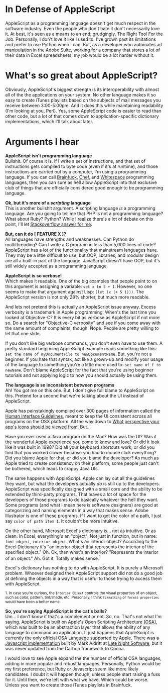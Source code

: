In Defense of AppleScript
==
AppleScript as a programming language doesn't get much respect in the software industry. Even the people who don't hate it don't necessarily love it. At best, it's seen as a means to an end; grudgingly, The Right Tool For the Job. Personally, I don't love it like I used to. I've grown past its limitations and prefer to use Python when I can. But, as a developer who automates art manipulation in the Adobe Suite, working for a company that stores a lot of their data in Excel spreadsheets, my job would be a lot harder without it.


What's so great about AppleScript?
==
Obviously, AppleScript's biggest strength is its interoperability with almost all of the the applications on your system. No other language makes it so easy to create iTunes playlists based on the subjects of mail messages you receive between 3:00-5:00pm. And it does this while maintaining readability (I'm looking at you, Perl). Yes, some AppleScript code is easier to read than other code, but a lot of that comes down to application-specific dictionary implementations, which I'll talk about later.


Arguments I hear
==
**AppleScript isn't programming language**  
Bullshit. Of course it is. If I write a set of instructions, and that set of instructions gets compiled to byte code (even if it's at runtime), and those instructions are carried out by a computer, I'm using a programming language. If you can call [Brainfuck][4], [Chef][5], and [Whitespace][3] programming languages, then you can sure as hell allow AppleScript into that exclusive club of things that are officially considered good enough to be programming language.


**Ok, but it's more of a _scripting_ language**  
This is another bullshit argument. A scripting language _is_ a programming language. Are you going to tell me that PHP is not a programming language? What about Ruby? Python? While I realize there's a lot of debate on this point, I'll let [Stackoverflow answer for me][2].


**But, can it do [ FEATURE X ]?**  
All languages have strengths and weaknesses. Can Python do multithreading? Can I write a C program in less than 5,000 lines of code? AppleScript has a lot of the functionality that mainstream languages have. They may be a little difficult to use, but OOP, libraries, and modular design are all a built-in part of the language. JavaScript doesn't have OOP, but it's still widely accepted as a programming language. 


**AppleScript is so verbose!**  
Which makes it readable. One of the big examples that people point to on this argument is assigning a variable: `set x to 5 + 1`. However, no one seems to make that argument against Lisp: `(let (x (+ 5 1)))`. The AppleScript version is not only 28% shorter, but much more readable.

And lets not pretend this is actually an AppleScript issue anyway. Excess verbosity is a trademark in Apple programming. When's the last time you looked at Objective-C? It is every bit as verbose as AppleScript if not more so. Do a search for "Objective-C verbosity" and see if you come away with the same amount of complaints, though. Nope. People are pretty willing to let that one slide.

If you don't like big verbose commands, you don't even have to use them. A pretty standard beginning AppleScript example reads something like this: `set the name of myDocumentFile to newDocumentName`. But, you're not a beginner. If you hate that syntax, act like a grown-up and modify your usage of the language to something you're a little more used to: `set name of f to newName`. Don't blame AppleScript for the fact that you're using beginner tutorials and not applying logic to how you should actually be using them.


**The language is so inconsistent between programs**  
Ah! You got me on this one. But, I don't give full blame to AppleScript on this. Pretend for a second that we're talking about the UI instead of AppleScript.

Apple has painstakingly compiled over 300 pages of information called the [Human Interface Guidelines][6], meant to keep the UI consistent across all programs on the OSX platform. All the way down to [What perspective your app's icons should be viewed from][10]. But...

Have you ever used a Java program on the Mac? How was the UI? Was it the wonderful Apple experience you come to know and love? Or did it look like it was built in 1998? Did all your keyboard shortcuts work, or did you find that you worked slower because you had to mouse click everything? Did you blame Apple for that, or did you blame the developer? As much as Apple tried to create consistency on their platform, some people just can't be bothered, which leads to crappy Java UIs.

The same happens with AppleScript. Apple can lay out all the guidelines they want, but what the developers actually _do_ is still up to the developers. AppleScript was specifically designed with a small core and the ability to be extended by third-party programs. That leaves a lot of space for the developers of those programs to do basically whatever the hell they want. Some programs (and what I mean here is software designers) are good at categorizing and naming elements in a way that makes sense. Adobe Illustrator is one of these programs. If I want to get the color of a path, I just say `color of path item 1`. It couldn't be more intuitive.

On the other hand, Microsoft Excel's dictionary is... not as intuitive. Or as clean. In Excel, everything's an "object". Not just in function, but in name: `font object`, `interior object`. What's an interior object? According to the Excel Dictionary it's "an interior object that represents the interior of the specified object." Oh. Ok, then what's an interior? "Represents the interior of an object." Ah. Got it. Totally makes sense.<sup>1</sup>

Excel's dictionary has nothing to do with AppleScript. It is purely a Microsoft problem. Whoever designed their AppleScript support did not do a good job at defining the objects in a way that is useful to those trying to access them with AppleScript.

<sub>1. In case you're curious, the `Interior Object` controls the visual properties of an object, such as color, pattern, tint/shade, etc. Personally, I think `formatting` or `format properties` would have been a better name.</sub>


**So, you're saying AppleScript is the cat's balls?**  
Um... I don't know if that's a complement or not. So, no. That's not what I'm saying. AppleScript is built on Apple's Open Scripting Architecture [(OSA)][7], which was built to be an abstraction layer that allows the ability of any language to command an application. It just happens that AppleScript is currently the only official OSA Language supported by Apple. There was a [Javascript implementation][8] built by Mark Aldritt at [Late Night Software][9], but it was never updated from the Carbon framework to Cocoa.

I would love to see Apple expand the the number of official OSA languages, adding in more popular and robust languages. Personally, Python would be my first preference, but Ruby or Javascript seem like more likely candidates. I doubt it will happen though, unless people start raising a fuss for it. Until then, we're left with what we have. Which could be worse. Unless you want to create those iTunes playlists in Brainfuck.


[2]: http://stackoverflow.com/a/110284/2348587
[3]: http://compsoc.dur.ac.uk/whitespace/index.php
[4]: http://www.muppetlabs.com/~breadbox/bf/
[5]: http://www.dangermouse.net/esoteric/chef.html
[6]: https://developer.apple.com/library/mac/documentation/UserExperience/Conceptual/AppleHIGuidelines/Intro/Intro.html
[7]: https://developer.apple.com/library/mac/documentation/AppleScript/conceptual/AppleScriptx/concepts/osa.html
[8]: http://download.cnet.com/JavaScript-OSA/3000-2247_4-5653.html
[9]: http://www.latenightsw.com/
[10]: https://developer.apple.com/library/mac/documentation/UserExperience/Conceptual/AppleHIGuidelines/IconsImages/IconsImages.html#//apple_ref/doc/uid/20000967-TPXREF106